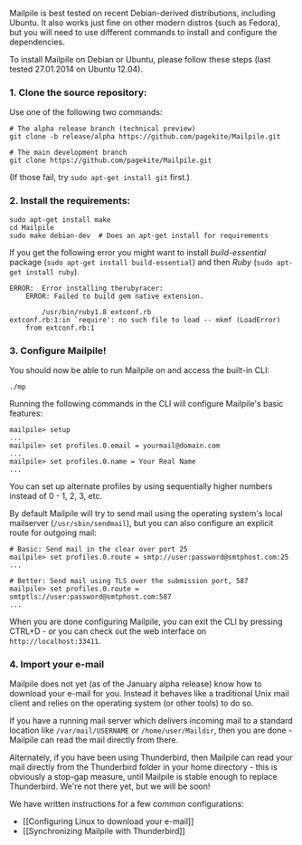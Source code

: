 Mailpile is best tested on recent Debian-derived distributions,
including Ubuntu.  It also works just fine on other modern distros (such
as Fedora), but you will need to use different commands to install and
configure the dependencies.

To install Mailpile on Debian or Ubuntu, please follow these steps (last
tested 27.01.2014 on Ubuntu 12.04).


### 1. Clone the source repository:

Use one of the following two commands:

    # The alpha release branch (technical preview)
    git clone -b release/alpha https://github.com/pagekite/Mailpile.git

    # The main development branch
    git clone https://github.com/pagekite/Mailpile.git

(If those fail, try `sudo apt-get install git` first.)

### 2. Install the requirements:

    sudo apt-get install make
    cd Mailpile
    sudo make debian-dev  # Does an apt-get install for requirements

If you get the following error you might want to install _build-essential_ package (`sudo apt-get install build-essential`) and then _Ruby_ (`sudo apt-get install ruby`).
```
ERROR:  Error installing therubyracer:
	ERROR: Failed to build gem native extension.

        /usr/bin/ruby1.8 extconf.rb
extconf.rb:1:in `require': no such file to load -- mkmf (LoadError)
	from extconf.rb:1

```



### 3. Configure Mailpile!

You should now be able to run Mailpile on and access the built-in CLI:

    ./mp

Running the following commands in the CLI will configure Mailpile's
basic features:

    mailpile> setup
    ...
    mailpile> set profiles.0.email = yourmail@domain.com
    ...
    mailpile> set profiles.0.name = Your Real Name
    ...

You can set up alternate profiles by using sequentially higher numbers
instead of 0 - 1, 2, 3, etc.

By default Mailpile will try to send mail using the operating system's
local mailserver (`/usr/sbin/sendmail`), but you can also configure an
explicit route for outgoing mail:

    # Basic: Send mail in the clear over port 25
    mailpile> set profiles.0.route = smtp://user:password@smtphost.com:25
    ...

    # Better: Send mail using TLS over the submission port, 587
    mailpile> set profiles.0.route = smtptls://user:password@smtphost.com:587
    ...

When you are done configuring Mailpile, you can exit the CLI by pressing
CTRL+D - or you can check out the web interface on `http://localhost:33411`.


### 4. Import your e-mail

Mailpile does not yet (as of the January alpha release) know how to
download your e-mail for you.  Instead it behaves like a traditional
Unix mail client and relies on the operating system (or other tools) to
do so.

If you have a running mail server which delivers incoming mail to a
standard location like `/var/mail/USERNAME` or `/home/user/Maildir`,
then you are done - Mailpile can read the mail directly from there.

Alternately, if you have been using Thunderbird, then Mailpile can read
your mail directly from the Thunderbird folder in your home directory -
this is obviously a stop-gap measure, until Mailpile is stable enough to
replace Thunderbird.  We're not there yet, but we will be soon!

We have written instructions for a few common configurations:

* [[Configuring Linux to download your e-mail]]
* [[Synchronizing Mailpile with Thunderbird]]

